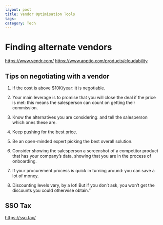 ```yaml
---
layout: post
title: Vendor Optimisation Tools
tags: 
category: Tech
---
```


# Finding alternate vendors

https://www.vendr.com/
https://www.apptio.com/products/cloudability

## Tips on negotiating with a vendor

1. If the cost is above $10K/year: it is negotiable.

2. Your main leverage is to promise that you will close the deal if the price is met: this means the salesperson can count on getting their commission.

3. Know the alternatives you are considering: and tell the salesperson which ones these are.

4. Keep pushing for the best price.

5. Be an open-minded expert picking the best overall solution.

6. Consider showing the salesperson a screenshot of a competitor product that has your company’s data, showing that you are in the process of onboarding.

7. If your procurement process is quick in turning around: you can save a lot of money.

8. Discounting levels vary, by a lot! But if you don’t ask, you won’t get the discounts you could otherwise obtain.”

## SSO Tax

https://sso.tax/
